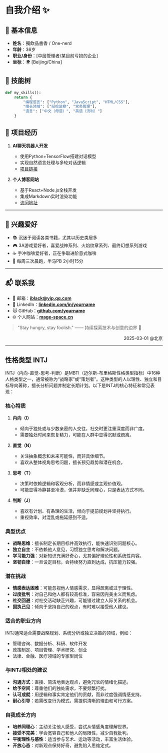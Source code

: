 # 自我介绍 ✨

## 📌 基本信息

- **姓名**：獨飲品書香 / One-nerd
- **年龄**：36岁
- **职业/身份**：[中层管理者/某目前亏损的企业]  
- **坐标**：🌍 [Beijing/China]  

## 🌱 技能树

```python
def my_skills():
    return {
        "编程语言": ["Python", "JavaScript", "HTML/CSS"],
        "擅长领域": ["纪检监察", "党务管理"],
        "语言": ["中文（母语）", "英语（流利）"]
    } 
```

## 🚀 项目经历

1. **AI聊天机器人开发**  
   - 使用Python+TensorFlow搭建对话模型  
   - 实现自然语言处理与多轮对话逻辑  
   - [项目链接](https://example.com)  

2. **个人博客网站**  
   - 基于React+Node.js全栈开发  
   - 集成Markdown实时渲染功能  
   - [访问地址](https://blog.example.com)  

---

## 🎨 兴趣爱好

- 📚 沉迷于阅读各类书籍，尤其以历史类居多 
- 🎮 3A游戏爱好者，喜爱战神系列、火焰纹章系列、最终幻想系列游戏
- ☕ 手冲咖啡爱好者，正在争取进阶意式咖啡
- 🏃 每周三次晨跑，半马PB 2小时15分  

---

## 📬 联系我

- 📧 邮箱：**[iblack@vip.qq.com](mailto:iblack@vip.qq.com)**  
- 💼 LinkedIn：**[linkedin.com/in/yourname](https://linkedin.com)**  
- 🐱 GitHub：**[github.com/yourname](https://github.com)**  
- 🌐 个人网站：**[mage-space.cn](https://mage-space.cn)**  

> "Stay hungry, stay foolish." —— 持续探索技术与创意的边界 🔭

<p style="text-align: right;">2025-03-01 @北京　　　</p>

---

## 性格类型 INTJ

INTJ（内向-直觉-思考-判断）是MBTI（迈尔斯-布里格斯性格类型指标）中16种人格类型之一，通常被称为“战略家”或“策划者”。这种类型的人以理性、独立和目标导向著称，擅长分析问题并制定长期计划。以下是INTJ的核心特征和常见表现：

### **核心特质**
1. **内向（I）**  
   - 倾向于独处或与少数亲密的人交往，社交时更注重深度而非广度。
   - 需要独处时间来恢复精力，可能在人群中显得沉默或疏离。

2. **直觉（N）**  
   - 关注抽象概念和未来可能性，而非具体细节。
   - 喜欢从整体视角思考问题，擅长预见趋势和潜在机会。

3. **思考（T）**  
   - 决策时依赖逻辑和客观分析，而非情感或主观价值观。
   - 可能显得冷静甚至冷漠，但并非缺乏同理心，只是表达方式不同。

4. **判断（J）**  
   - 喜欢有计划、有条理的生活，倾向于提前规划并坚持执行。
   - 重视效率，对混乱或拖延感到不适。

### **典型优点**
- **战略思维**：擅长制定长期目标并高效执行，能快速识别问题核心。
- **独立自主**：不依赖他人意见，习惯独立思考和解决问题。
- **学习能力强**：对新知识充满好奇心，尤其偏好理论性和系统性内容。
- **坚韧自律**：一旦设定目标，会持续努力直到达成，抗压能力较强。

### **潜在挑战**
- **情感表达困难**：可能忽视他人情感需求，显得疏离或过于理性。
- **过度批判**：对自己和他人都有较高标准，容易因完美主义而焦虑。
- **社交回避**：对社交活动缺乏兴趣，可能错过建立人际关系的机会。
- **固执己见**：倾向于坚持自己的观点，有时难以接受他人建议。

### **适合的职业方向**
INTJ通常适合需要战略规划、系统分析或独立决策的领域，例如：  
- 管理咨询、数据分析、科研、软件开发  
- 政策制定、项目管理、学术研究、创业  
- 法律、金融、医疗领域的专家型岗位  

### **与INTJ相处的建议**
- **沟通方式**：直接、简洁地表达观点，避免冗长的情绪化描述。  
- **给予空间**：尊重他们的独处需求，不要频繁打扰。  
- **认可成就**：用逻辑和事实肯定他们的贡献，而非过度强调情感支持。  
- **耐心引导**：若需改变行为模式，需提供清晰的理由和可行方案。

### **自我成长方向**
- **培养同理心**：主动关注他人感受，尝试从情感角度理解世界。  
- **接受不完美**：学会宽容自己和他人的局限性，减少自我批判。  
- **平衡理性与感性**：适当参与艺术、运动等活动，丰富生活体验。  
- **开放心态**：对新观点保持好奇，避免陷入思维定式。

